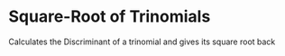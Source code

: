 # Square-Root of Trinomials
Calculates the Discriminant of a trinomial and gives its square root back

